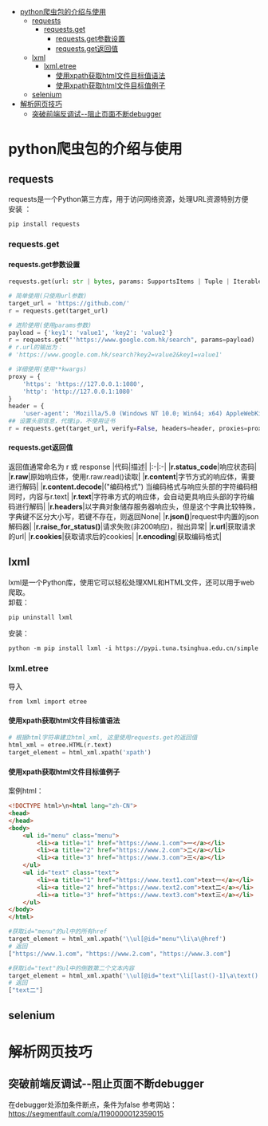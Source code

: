 - [python爬虫包的介绍与使用](#python爬虫包的介绍与使用)
  - [requests](#requests)
    - [requests.get](#requestsget)
      - [requests.get参数设置](#requestsget参数设置)
      - [requests.get返回值](#requestsget返回值)
  - [lxml](#lxml)
    - [lxml.etree](#lxmletree)
      - [使用xpath获取html文件目标值语法](#使用xpath获取html文件目标值语法)
      - [使用xpath获取html文件目标值例子](#使用xpath获取html文件目标值例子)
  - [selenium](#selenium)
- [解析网页技巧](#解析网页技巧)
  - [突破前端反调试--阻止页面不断debugger](#突破前端反调试--阻止页面不断debugger)
# python爬虫包的介绍与使用
## requests
requests是一个Python第三方库，用于访问网络资源，处理URL资源特别方便  
安装 ：

    pip install requests
### requests.get
#### requests.get参数设置
```python
requests.get(url: str | bytes, params: SupportsItems | Tuple | Iterable | str | bytes | None = ..., **kwargs) -> Response

# 简单使用(只使用url参数)
target_url = 'https://github.com/'
r = requests.get(target_url)

# 进阶使用(使用params参数)
payload = {'key1': 'value1', 'key2': 'value2'}
r = requests.get("'https://www.google.com.hk/search", params=payload)
# r.url的输出为：
# 'https://www.google.com.hk/search?key2=value2&key1=value1'

# 详细使用(使用**kwargs)
proxy = {
    'https': 'https://127.0.0.1:1080',
    'http': 'http://127.0.0.1:1080'
}
header = {
    'user-agent': 'Mozilla/5.0 (Windows NT 10.0; Win64; x64) AppleWebKit/537.36 (KHTML, like Gecko) Chrome/88.0.4324.150 Safari/537.36 Edg/88.0.705.68'
## 设置头部信息，代理ip，不使用证书
r = requests.get(target_url, verify=False, headers=header, proxies=proxy) 
```
#### requests.get返回值
返回值通常命名为 r 或 response
|代码|描述|
|:-|:-|
|**r.status_code**|响应状态码|
|**r.raw**|原始响应体，使用r.raw.read()读取|
|**r.content**|字节方式的响应体，需要进行解码|
|**r.content.decode**|("编码格式") 当编码格式与响应头部的字符编码相同时，内容与r.text|
|**r.text**|字符串方式的响应体，会自动更具响应头部的字符编码进行解码|
|**r.headers**|以字典对象储存服务器响应头，但是这个字典比较特殊，字典键不区分大小写，若键不存在，则返回None|
|**r.json()**|request中内置的json解码器|
|**r.raise_for_status()**|请求失败(非200响应)，抛出异常|
|**r.url**|获取请求的url|
|**r.cookies**|获取请求后的cookies|
|**r.encoding**|获取编码格式|
## lxml
lxml是一个Python库，使用它可以轻松处理XML和HTML文件，还可以用于web爬取。  
卸载：

    pip uninstall lxml  
安装：

    python -m pip install lxml -i https://pypi.tuna.tsinghua.edu.cn/simple
### lxml.etree
导入

    from lxml import etree
#### 使用xpath获取html文件目标值语法
```python
# 根据html字符串建立html_xml, 这里使用requests.get的返回值
html_xml = etree.HTML(r.text)
target_element = html_xml.xpath('xpath')
```
#### 使用xpath获取html文件目标值例子
案例html：
```html
<!DOCTYPE html>\n<html lang="zh-CN">
<head>
</head>
<body>
    <ul id="menu" class="menu">
        <li><a title="1" href="https://www.1.com">一</a></li>
        <li><a title="2" href="https://www.2.com">二</a></li>
        <li><a title="3" href="https://www.3.com">三</a></li>
    </ul>
    <ul id="text" class="text">
        <li><a title="1" href="https://www.text1.com">text一</a></li>
        <li><a title="2" href="https://www.text2.com">text二</a></li>
        <li><a title="3" href="https://www.text3.com">text三</a></li>
    </ul>
</body>
</html>
```
```python
#获取id="menu"的ul中的所有href
target_element = html_xml.xpath('\\ul[@id="menu"\li\a\@href')
# 返回
["https://www.1.com"，"https://www.2.com"，"https://www.3.com"]

#获取id="text"的ul中的倒数第二个文本内容
target_element = html_xml.xpath('\\ul[@id="text"\li[last()-1]\a\text()')
# 返回
["text二"]
```
## selenium

# 解析网页技巧
## 突破前端反调试--阻止页面不断debugger
在debugger处添加条件断点，条件为false
参考网站：https://segmentfault.com/a/1190000012359015